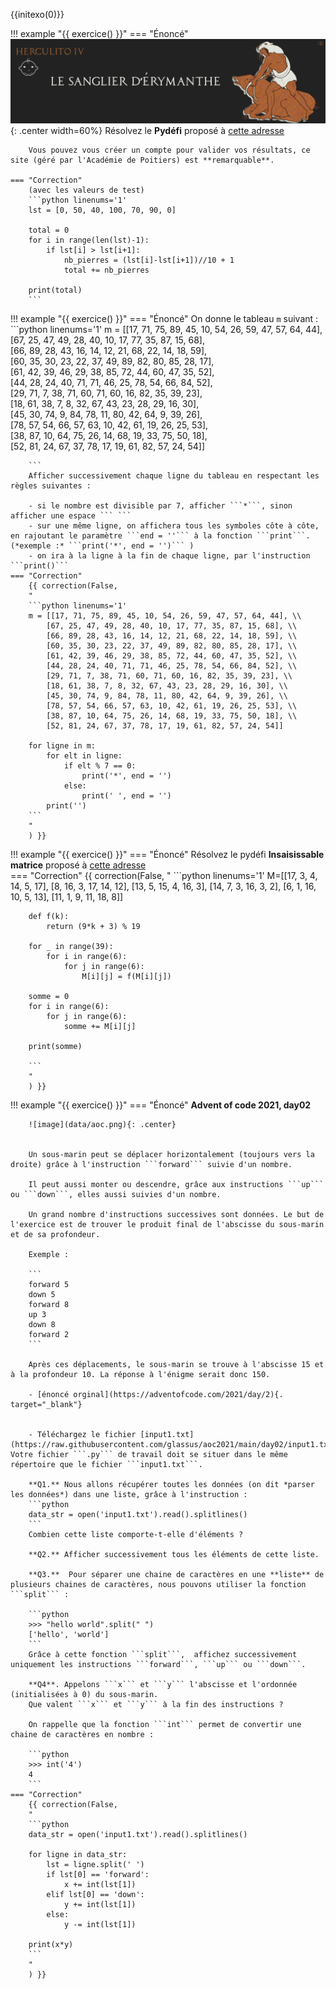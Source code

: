 {{initexo(0)}}

!!! example "{{ exercice() }}"
    === "Énoncé"
        ![image](data/sanglier.jpg){: .center width=60%}
        Résolvez le **Pydéfi** proposé à [cette adresse](https://pydefis.callicode.fr/defis/Herculito04Sanglier/txt)

        Vous pouvez vous créer un compte pour valider vos résultats, ce site (géré par l'Académie de Poitiers) est **remarquable**. 
    
    === "Correction"
        (avec les valeurs de test)
        ```python linenums='1'
        lst = [0, 50, 40, 100, 70, 90, 0]

        total = 0
        for i in range(len(lst)-1):
            if lst[i] > lst[i+1]:
                nb_pierres = (lst[i]-lst[i+1])//10 + 1
                total += nb_pierres

        print(total)
        ```
        

!!! example "{{ exercice() }}"
    === "Énoncé"
        On donne le tableau ```m``` suivant :
        ```python linenums='1'
        m = [[17, 71, 75, 89, 45, 10, 54, 26, 59, 47, 57, 64, 44], \
            [67, 25, 47, 49, 28, 40, 10, 17, 77, 35, 87, 15, 68], \
            [66, 89, 28, 43, 16, 14, 12, 21, 68, 22, 14, 18, 59], \
            [60, 35, 30, 23, 22, 37, 49, 89, 82, 80, 85, 28, 17], \
            [61, 42, 39, 46, 29, 38, 85, 72, 44, 60, 47, 35, 52], \
            [44, 28, 24, 40, 71, 71, 46, 25, 78, 54, 66, 84, 52], \
            [29, 71, 7, 38, 71, 60, 71, 60, 16, 82, 35, 39, 23], \
            [18, 61, 38, 7, 8, 32, 67, 43, 23, 28, 29, 16, 30], \
            [45, 30, 74, 9, 84, 78, 11, 80, 42, 64, 9, 39, 26], \
            [78, 57, 54, 66, 57, 63, 10, 42, 61, 19, 26, 25, 53], \
            [38, 87, 10, 64, 75, 26, 14, 68, 19, 33, 75, 50, 18], \
            [52, 81, 24, 67, 37, 78, 17, 19, 61, 82, 57, 24, 54]]

        ```
        Afficher successivement chaque ligne du tableau en respectant les règles suivantes :

        - si le nombre est divisible par 7, afficher ```*```, sinon afficher une espace ``` ```
        - sur une même ligne, on affichera tous les symboles côte à côte, en rajoutant le paramètre ```end = ''``` à la fonction ```print```. (*exemple :* ```print('*', end = '')``` )
        - on ira à la ligne à la fin de chaque ligne, par l'instruction ```print()```     
    === "Correction"
        {{ correction(False,
        "
        ```python linenums='1'
        m = [[17, 71, 75, 89, 45, 10, 54, 26, 59, 47, 57, 64, 44], \\
            [67, 25, 47, 49, 28, 40, 10, 17, 77, 35, 87, 15, 68], \\
            [66, 89, 28, 43, 16, 14, 12, 21, 68, 22, 14, 18, 59], \\
            [60, 35, 30, 23, 22, 37, 49, 89, 82, 80, 85, 28, 17], \\
            [61, 42, 39, 46, 29, 38, 85, 72, 44, 60, 47, 35, 52], \\
            [44, 28, 24, 40, 71, 71, 46, 25, 78, 54, 66, 84, 52], \\
            [29, 71, 7, 38, 71, 60, 71, 60, 16, 82, 35, 39, 23], \\
            [18, 61, 38, 7, 8, 32, 67, 43, 23, 28, 29, 16, 30], \\
            [45, 30, 74, 9, 84, 78, 11, 80, 42, 64, 9, 39, 26], \\
            [78, 57, 54, 66, 57, 63, 10, 42, 61, 19, 26, 25, 53], \\
            [38, 87, 10, 64, 75, 26, 14, 68, 19, 33, 75, 50, 18], \\
            [52, 81, 24, 67, 37, 78, 17, 19, 61, 82, 57, 24, 54]]

        for ligne in m:
            for elt in ligne:
                if elt % 7 == 0:
                    print('*', end = '')
                else:
                    print(' ', end = '')
            print('')
        ```
        "
        ) }}


!!! example "{{ exercice() }}"
    === "Énoncé"
        Résolvez le pydéfi **Insaisissable matrice** proposé à [cette adresse](https://pydefis.callicode.fr/defis/AlgoMat/txt)        
    === "Correction"
        {{ correction(False,
        "
        ```python linenums='1'
        M=[[17, 3, 4, 14, 5, 17], [8, 16, 3, 17, 14, 12], [13, 5, 15, 4, 16, 3], [14, 7, 3, 16, 3, 2], [6, 1, 16, 10, 5, 13], [11, 1, 9, 11, 18, 8]]

        def f(k):
            return (9*k + 3) % 19

        for _ in range(39):
            for i in range(6):
                for j in range(6):
                    M[i][j] = f(M[i][j])

        somme = 0
        for i in range(6):
            for j in range(6):
                somme += M[i][j]

        print(somme)

        ```
        "
        ) }}


!!! example "{{ exercice() }}"
    === "Énoncé"
        **Advent of code 2021, day02**

        ![image](data/aoc.png){: .center}
    

        Un sous-marin peut se déplacer horizontalement (toujours vers la droite) grâce à l'instruction ```forward``` suivie d'un nombre.

        Il peut aussi monter ou descendre, grâce aux instructions ```up``` ou ```down```, elles aussi suivies d'un nombre.

        Un grand nombre d'instructions successives sont données. Le but de l'exercice est de trouver le produit final de l'abscisse du sous-marin et de sa profondeur.
    
        Exemple :
    
        ```
        forward 5
        down 5
        forward 8
        up 3
        down 8
        forward 2
        ``` 
        
        Après ces déplacements, le sous-marin se trouve à l'abscisse 15 et à la profondeur 10. La réponse à l'énigme serait donc 150.
    
        - [énoncé orginal](https://adventofcode.com/2021/day/2){. target="_blank"}
    
       
        - Téléchargez le fichier [input1.txt](https://raw.githubusercontent.com/glassus/aoc2021/main/day02/input1.txt). Votre fichier ```.py``` de travail doit se situer dans le même répertoire que le fichier ```input1.txt```.
    
        **Q1.** Nous allons récupérer toutes les données (on dit *parser les données*) dans une liste, grâce à l'instruction :
        ```python
        data_str = open('input1.txt').read().splitlines()
        ```
        Combien cette liste comporte-t-elle d'éléments ?
    
        **Q2.** Afficher successivement tous les éléments de cette liste.
    
        **Q3.**  Pour séparer une chaine de caractères en une **liste** de plusieurs chaines de caractères, nous pouvons utiliser la fonction ```split``` :

        ```python
        >>> "hello world".split(" ")
        ['hello', 'world']
        ``` 
        Grâce à cette fonction ```split```,  affichez successivement uniquement les instructions ```forward```, ```up``` ou ```down```. 
    
        **Q4**. Appelons ```x``` et ```y``` l'abscisse et l'ordonnée (initialisées à 0) du sous-marin. 
        Que valent ```x``` et ```y``` à la fin des instructions ?
    
        On rappelle que la fonction ```int``` permet de convertir une chaine de caractères en nombre :
    
        ```python
        >>> int('4')
        4
        ```
    === "Correction"
        {{ correction(False,
        "
        ```python
        data_str = open('input1.txt').read().splitlines()
    
        for ligne in data_str:
            lst = ligne.split(' ')
            if lst[0] == 'forward':
                x += int(lst[1])
            elif lst[0] == 'down':
                y += int(lst[1])
            else:
                y -= int(lst[1])
    
        print(x*y)
        ```
        "
        ) }}
